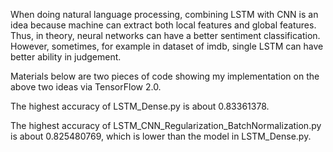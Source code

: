 When doing natural language processing, combining LSTM with CNN is an idea because machine can extract both local features and global features. Thus, in theory, neural networks can have a better sentiment classification. However, sometimes, for example in dataset of imdb, single LSTM can have better ability in judgement.

Materials below are two pieces of code showing my implementation on the above two ideas via TensorFlow 2.0.

The highest accuracy of LSTM_Dense.py is about 0.83361378.

The highest accuracy of LSTM_CNN_Regularization_BatchNormalization.py is about 0.825480769, which is lower than the model in LSTM_Dense.py.

